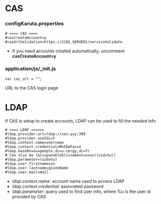 CAS
===
### configKaruta.properties
	# ==== CAS ====
	#casCreateAccount=y
	#casUrlValidation=https://{CAS_SERVER}/serviceValidate
* If you need accounts created automatically, uncomment **casCreateAccount=y**

### application/js/_init.js
	var cas_url = "";
URL to the CAS login page

LDAP
===
If CAS is setup to create accounts, LDAP can be used to fill the needed info

	# ==== LDAP ======
	#ldap.provider.url=ldap://xxx.yyy:389
	#ldap.provider.useSSL=Y
	#ldap.context.name=username
	#ldap.context.credential=MotDePasse
	#ldap.baseDn=ou=people,dc=u-cergy,dc=fr
	# Can also be (&(supannEtablissement=xxxx)(uid=%u))
	#ldap.parameter=(uid=%u)
	#ldap.user.firstname=sn
	#ldap.user.lastname=givenName
	#ldap.user.mail=mail
* *ldap.context.name*: account name used to access LDAP
* *ldap.context.credential*: associated password
* *ldap.parameter*: query used to find user info, where %u is the user id provided by CAS

